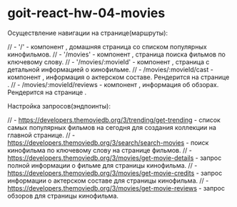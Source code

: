 # goit-react-hw-04-movies



Осуществление навигации на странице(маршруты):

// - '/' - компонент <HomePage>, домашняя страница со списком популярных кинофильмов.
// - '/movies' - компонент <MoviesPage>, страница поиска фильмов по ключевому слову.
// - '/movies/:movieId' - компонент <MovieDetailsPage>, страница с детальной информацией о кинофильме.
// - /movies/:movieId/cast - компонент <Cast>, информация о актерском составе. Рендерится на странице <MovieDetailsPage>.
// - /movies/:movieId/reviews - компонент <Reviews>, информация об обзорах. Рендерится на странице <MovieDetailsPage>.



Настройка запросов(эндпоинты):

// - https://developers.themoviedb.org/3/trending/get-trending - список самых популярных фильмов на сегодня для создания коллекции на главной странице.
// - https://developers.themoviedb.org/3/search/search-movies - поиск кинофильма по ключевому слову на странице фильмов.
// - https://developers.themoviedb.org/3/movies/get-movie-details - запрос полной информации о фильме для страницы кинофильма.
// - https://developers.themoviedb.org/3/movies/get-movie-credits - запрос информации о актерском составе для страницы кинофильма.
// - https://developers.themoviedb.org/3/movies/get-movie-reviews - запрос обзоров для страницы кинофильма.